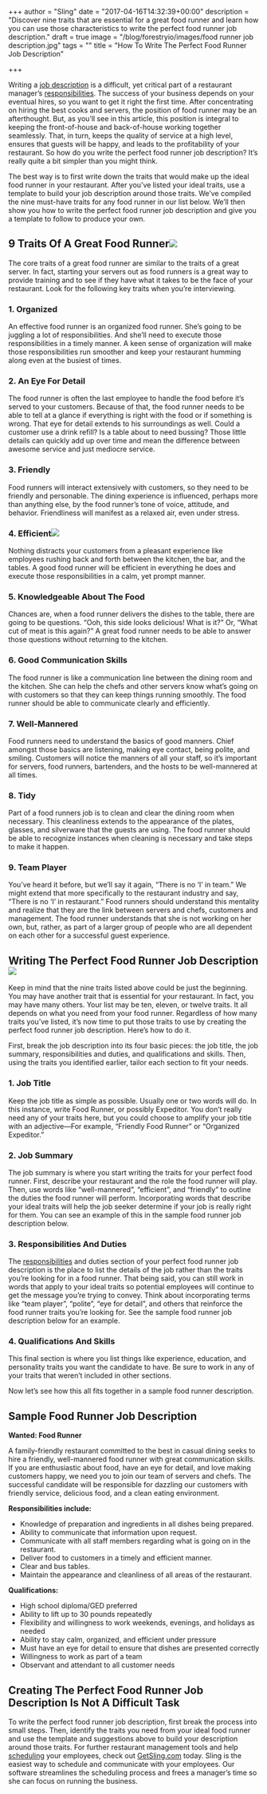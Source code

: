 +++
author = "Sling"
date = "2017-04-16T14:32:39+00:00"
description = "Discover nine traits that are essential for a great food runner and learn how you can use those characteristics to write the perfect food runner job description."
draft = true
image = "/blog/forestryio/images/food runner job description.jpg"
tags = ""
title = "How To Write The Perfect Food Runner Job Description"

+++


Writing a 
<a href="https://getsling.com/blog/post/find-employees/">job description</a> is a difficult, yet critical part of a restaurant manager’s 
<a href="https://getsling.com/blog/post/restaurant-management-tips/">responsibilities</a>. The success of your business depends on your eventual hires, so you want to get it right the first time. After concentrating on hiring the best cooks and servers, the position of food runner may be an afterthought. But, as you’ll see in this article, this position is integral to keeping the front-of-house and back-of-house working together seamlessly. That, in turn, keeps the quality of service at a high level, ensures that guests will be happy, and leads to the profitability of your restaurant. So how do you write the perfect food runner job description? It’s really quite a bit simpler than you might think.

The best way is to first write down the traits that would make up the ideal food runner in your restaurant. After you’ve listed your ideal traits, use a template to build your job description around those traits. We’ve compiled the nine must-have traits for any food runner in our list below. We’ll then show you how to write the perfect food runner job description and give you a template to follow to produce your own.

## 9 Traits Of A Great Food Runner![](/blog/forestryio/images/job%20description.jpg)

The core traits of a great food runner are similar to the traits of a great server. In fact, starting your servers out as food runners is a great way to provide training and to see if they have what it takes to be the face of your restaurant. Look for the following key traits when you’re interviewing.

### 1. Organized

An effective food runner is an organized food runner. She’s going to be juggling a lot of responsibilities. And she’ll need to execute those responsibilities in a timely manner. A keen sense of organization will make those responsibilities run smoother and keep your restaurant humming along even at the busiest of times.

### 2. An Eye For Detail

The food runner is often the last employee to handle the food before it’s served to your customers. Because of that, the food runner needs to be able to tell at a glance if everything is right with the food or if something is wrong. That eye for detail extends to his surroundings as well. Could a customer use a drink refill? Is a table about to need bussing? Those little details can quickly add up over time and mean the difference between awesome service and just mediocre service.

### 3. Friendly

Food runners will interact extensively with customers, so they need to be friendly and personable. The dining experience is influenced, perhaps more than anything else, by the food runner’s tone of voice, attitude, and behavior. Friendliness will manifest as a relaxed air, even under stress.

### 4. Efficient![](/blog/forestryio/images/image00-11.jpg)

Nothing distracts your customers from a pleasant experience like employees rushing back and forth between the kitchen, the bar, and the tables. A good food runner will be efficient in everything he does and execute those responsibilities in a calm, yet prompt manner.

### 5. Knowledgeable About The Food

Chances are, when a food runner delivers the dishes to the table, there are going to be questions. “Ooh, this side looks delicious! What is it?” Or, “What cut of meat is this again?” A great food runner needs to be able to answer those questions without returning to the kitchen.

### 6. Good Communication Skills

The food runner is like a communication line between the dining room and the kitchen. She can help the chefs and other servers know what’s going on with customers so that they can keep things running smoothly. The food runner should be able to communicate clearly and efficiently.

### 7. Well-Mannered

Food runners need to understand the basics of good manners. Chief amongst those basics are listening, making eye contact, being polite, and smiling. Customers will notice the manners of all your staff, so it’s important for servers, food runners, bartenders, and the hosts to be well-mannered at all times.

### 8. Tidy

Part of a food runners job is to clean and clear the dining room when necessary. This cleanliness extends to the appearance of the plates, glasses, and silverware that the guests are using. The food runner should be able to recognize instances when cleaning is necessary and take steps to make it happen.

### 9. Team Player

You’ve heard it before, but we’ll say it again, “There is no ‘I’ in team.” We might extend that more specifically to the restaurant industry and say, “There is no ‘I’ in restaurant.” Food runners should understand this mentality and realize that they are the link between servers and chefs, customers and management. The food runner understands that she is not working on her own, but, rather, as part of a larger group of people who are all dependent on each other for a successful guest experience.

## Writing The Perfect Food Runner Job Description![](/blog/forestryio/images/food%20runner.jpg)

Keep in mind that the nine traits listed above could be just the beginning. You may have another trait that is essential for your restaurant. In fact, you may have many others. Your list may be ten, eleven, or twelve traits. It all depends on what you need from your food runner. Regardless of how many traits you’ve listed, it’s now time to put those traits to use by creating the perfect food runner job description. Here’s how to do it.

First, break the job description into its four basic pieces: the job title, the job summary, responsibilities and duties, and qualifications and skills. Then, using the traits you identified earlier, tailor each section to fit your needs.

### 1. Job Title

Keep the job title as simple as possible. Usually one or two words will do. In this instance, write Food Runner, or possibly Expeditor. You don’t really need any of your traits here, but you could choose to amplify your job title with an adjective—For example, “Friendly Food Runner” or “Organized Expeditor.”

### 2. Job Summary

The job summary is where you start writing the traits for your perfect food runner. First, describe your restaurant and the role the food runner will play. Then, use words like “well-mannered”, “efficient”, and “friendly” to outline the duties the food runner will perform. Incorporating words that describe your ideal traits will help the job seeker determine if your job is really right for them. You can see an example of this in the sample food runner job description below.

### 3. Responsibilities And Duties

The 
<a href="https://getsling.com/blog/post/restaurant-employee-handbook/">responsibilities</a> and duties section of your perfect food runner job description is the place to list the details of the job rather than the traits you’re looking for in a food runner. That being said, you can still work in words that apply to your ideal traits so potential employees will continue to get the message you’re trying to convey. Think about incorporating terms like “team player”, “polite”, “eye for detail”, and others that reinforce the food runner traits you’re looking for. See the sample food runner job description below for an example.

### 4. Qualifications And Skills

This final section is where you list things like experience, education, and personality traits you want the candidate to have. Be sure to work in any of your traits that weren’t included in other sections.

Now let’s see how this all fits together in a sample food runner description.

## Sample Food Runner Job Description

**Wanted: Food Runner**

A family-friendly restaurant committed to the best in casual dining seeks to hire a friendly, well-mannered food runner with great communication skills. If you are enthusiastic about food, have an eye for detail, and love making customers happy, we need you to join our team of servers and chefs. The successful candidate will be responsible for dazzling our customers with friendly service, delicious food, and a clean eating environment.

**Responsibilities include:**
* Knowledge of preparation and ingredients in all dishes being prepared.
* Ability to communicate that information upon request.
* Communicate with all staff members regarding what is going on in the restaurant.
* Deliver food to customers in a timely and efficient manner.
* Clear and bus tables.
* Maintain the appearance and cleanliness of all areas of the restaurant.

**Qualifications:**
* High school diploma/GED preferred
* Ability to lift up to 30 pounds repeatedly
* Flexibility and willingness to work weekends, evenings, and holidays as needed
* Ability to stay calm, organized, and efficient under pressure
* Must have an eye for detail to ensure that dishes are presented correctly
* Willingness to work as part of a team
* Observant and attendant to all customer needs

## Creating The Perfect Food Runner Job Description Is Not A Difficult Task

To write the perfect food runner job description, first break the process into small steps. Then, identify the traits you need from your ideal food runner and use the template and suggestions above to build your description around those traits. For further restaurant management tools and help 
<a href="https://getsling.com/blog/post/work-schedule/">scheduling</a> your employees, check out 
<a href="https://getsling.com/">GetSling.com</a> today. Sling is the easiest way to schedule and communicate with your employees. Our software streamlines the scheduling process and frees a manager’s time so she can focus on running the business.












